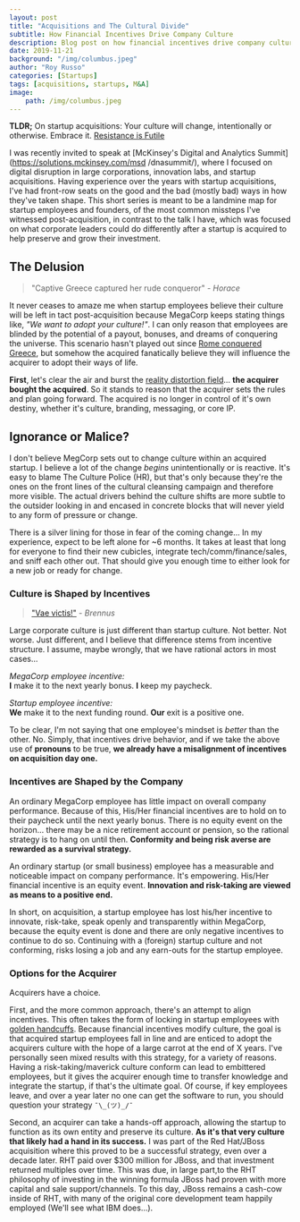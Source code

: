 ```yaml
---
layout: post
title: "Acquisitions and The Cultural Divide"
subtitle: How Financial Incentives Drive Company Culture
description: Blog post on how financial incentives drive company culture and how the difference between startup and large corporate culture effect the outcomes of startup acquisitions.
date: 2019-11-21
background: "/img/columbus.jpeg"
author: "Roy Russo"
categories: [Startups]
tags: [acquisitions, startups, M&A]
image:
    path: /img/columbus.jpeg
---
```


**TLDR;** On startup acquisitions: Your culture will change, intentionally or otherwise. Embrace it. [Resistance is Futile
](https://en.wikipedia.org/wiki/Borg) 

I was recently invited to speak at [McKinsey's Digital and Analytics Summit](https://solutions.mckinsey.com/msd
/dnasummit/), where I focused on digital disruption in large corporations, innovation labs, and startup acquisitions. 
Having experience over the years with startup acquisitions, I've had front-row seats on the good and the 
  bad (mostly bad) ways in how they've taken shape. This short series is
   meant to be a landmine map for startup employees and founders, of the most common missteps I've
 witnessed post-acquisition, in contrast to the talk I have, which was focused on what corporate leaders could do
  differently after a startup is acquired to help preserve and grow their investment.
  
The Delusion
------------

> "Captive Greece captured her rude conqueror" - _Horace_

It never ceases to amaze me when startup employees believe their culture will be left in tact post-acquisition
 because MegaCorp keeps stating things like, _"We want to adopt your culture!"_.  I can only reason that employees are
  blinded by the potential of a payout, bonuses, and dreams of conquering the universe. This scenario hasn't played
   out since [Rome conquered Greece](https://en.wikipedia.org/wiki/Greece_in_the_Roman_era), but somehow the acquired
    fanatically believe they will influence the acquirer to adopt their ways of life.

**First**, let's clear the air and burst the [reality distortion field](https://en.wikipedia.org/wiki/Reality_distortion_field)... **the acquirer bought the acquired**. So it stands to reason that the acquirer sets the
  rules and plan going forward. The acquired is no longer in control of it's own destiny, whether it's culture, branding, messaging, or core IP. 

Ignorance or Malice?
--------------------  

I don't believe MegCorp sets out to change culture within an acquired startup. I believe a lot of the change _begins_ unintentionally or
 is reactive. It's easy to blame The Culture Police (HR), but that's only because they're the ones on the front lines of the cultural cleansing campaign
   and therefore more visible. The actual drivers behind the culture shifts are more subtle to the outsider looking in and encased in concrete blocks that will never yield to any form of pressure or change.
    
There is a silver lining for those in fear of the coming change... In my experience, expect to be left alone for ~6 months. It takes at least that long for everyone to find their
 new cubicles, integrate tech/comm/finance/sales, and sniff each other out. That should give you enough time to either look for a new job or ready for change. 
  
### Culture is Shaped by Incentives

>["Vae victis!"](https://en.wikipedia.org/wiki/Vae_victis) - _Brennus_

Large corporate culture is just different than startup culture. Not better. Not worse. Just different, and I believe
 that difference stems from incentive structure. I assume, maybe wrongly, that we have rational actors in most cases...

_MegaCorp employee incentive:_  
**I** make it to the next yearly bonus. **I** keep my paycheck. 
     
_Startup employee incentive:_  
**We** make it to the next funding round. **Our** exit is a positive one. 

To be clear, I'm not saying that one employee's mindset is _better_ than the other. No. Simply, that incentives drive
 behavior, and if we take the above use of **pronouns** to be true, **we already have a misalignment of incentives on
  acquisition day one.**

### Incentives are Shaped by the Company 
 
An ordinary MegaCorp employee
 has little impact on overall company performance. Because of this, His/Her financial incentives are to hold on to their
  paycheck until the next yearly bonus. There is no equity event on the horizon... there may be a nice retirement account or pension, so the rational strategy is to hang on until then. 
  **Conformity and being risk averse are rewarded as a survival strategy.**   

An ordinary startup (or small business) employee has a measurable and noticeable impact on company performance. It's
 empowering.  His/Her financial incentive is an equity event. **Innovation and risk-taking are viewed as means to a positive end.**

In short, on acquisition, a startup employee has lost his/her incentive to innovate, risk-take, speak openly and transparently within MegaCorp, 
because the equity event is done and there are only negative incentives to continue to do so. Continuing with a (foreign) startup culture and not conforming, risks losing a job and any earn-outs for the startup employee.

### Options for the Acquirer

Acquirers have a choice. 

First, and the more common approach, there's an attempt to align incentives. This often takes the form of locking in startup employees with [golden handcuffs](https://www.investopedia.com/terms/g/goldenhandcuffs.asp). 
Because financial incentives modify culture, the goal is that acquired startup employees fall in line and are enticed to adopt the acquirers culture with the hope of a large carrot at the end of X years.
I've personally seen mixed results with this strategy, for a variety of reasons. Having a risk-taking/maverick culture conform can lead to embittered employees, but it gives the acquirer enough time to transfer 
knowledge and integrate the startup, if that's the ultimate goal. Of course, if key employees leave, and over a year later no one can get the software to run, you should question your strategy `¯\_(ツ)_/¯`

Second, an acquirer can take a hands-off approach, allowing the startup to function as its own entity and preserve its culture. **As it's that very culture that likely had a hand in its success.** 
I was part of the Red Hat/JBoss acquisition where this proved to be a successful strategy, even over a decade later. RHT paid over $300 million for JBoss, and that investment returned multiples over time. 
This was due, in large part,to the RHT philosophy of investing in the winning formula JBoss had proven with more capital and sale support/channels. To this day, JBoss remains a cash-cow inside of RHT, with many of the 
original core development team happily employed (We'll see what IBM does...). 

 
